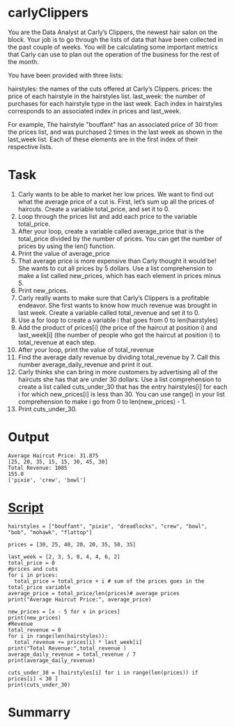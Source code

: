 # carlyClippers
You are the Data Analyst at Carly’s Clippers, the newest hair salon on the block. Your job is to go through the lists of data that have been collected in the past couple of weeks. You will be calculating some important metrics that Carly can use to plan out the operation of the business for the rest of the month.

You have been provided with three lists:

hairstyles: the names of the cuts offered at Carly’s Clippers.
prices: the price of each hairstyle in the hairstyles list.
last_week: the number of purchases for each hairstyle type in the last week.
Each index in hairstyles corresponds to an associated index in prices and last_week.

For example, The hairstyle "bouffant" has an associated price of 30 from the prices list, and was purchased 2 times in the last week as shown in the last_week list. Each of these elements are in the first index of their respective lists.

Task 
= 
1. Carly wants to be able to market her low prices. We want to find out what the average price of a cut is. First, let’s sum up all the prices of haircuts. Create a variable total_price, and set it to 0.
2. Loop through the prices list and add each price to the variable total_price.
3. After your loop, create a variable called average_price that is the total_price divided by the number of prices. You can get the number of prices by using the len() function.
4. Print the value of average_price
5. That average price is more expensive than Carly thought it would be! She wants to cut all prices by 5 dollars. Use a list comprehension to make a list called new_prices, which has each element in prices minus 5.
6. Print new_prices.
7. Carly really wants to make sure that Carly’s Clippers is a profitable endeavor. She first wants to know how much revenue was brought in last week. Create a variable called total_revenue and set it to 0.
8. Use a for loop to create a variable i that goes from 0 to len(hairstyles)
9. Add the product of prices[i] (the price of the haircut at position i) and last_week[i] (the number of people who got the haircut at position i) to total_revenue at each step.
10. After your loop, print the value of total_revenue
11. Find the average daily revenue by dividing total_revenue by 7. Call this number average_daily_revenue and print it out.
12. Carly thinks she can bring in more customers by advertising all of the haircuts she has that are under 30 dollars. Use a list comprehension to create a list called cuts_under_30 that has the entry hairstyles[i] for each i for which new_prices[i] is less than 30. You can use range() in your list comprehension to make i go from 0 to len(new_prices) - 1.
13. Print cuts_under_30.

Output
=
```
Average Haircut Price: 31.875
[25, 20, 35, 15, 15, 30, 45, 30]
Total Revenue: 1085
155.0
['pixie', 'crew', 'bowl']
```
[Script]()
=
```
hairstyles = ["bouffant", "pixie", "dreadlocks", "crew", "bowl", "bob", "mohawk", "flattop"]

prices = [30, 25, 40, 20, 20, 35, 50, 35]

last_week = [2, 3, 5, 8, 4, 4, 6, 2]
total_price = 0
#prices and cuts
for i in prices:
  total_price = total_price + i # sum of the prices goes in the total_price variable
average_price = total_price/len(prices)# average prices
print("Average Haircut Price:", average_price)

new_prices = [x - 5 for x in prices]
print(new_prices)
#Revenue 
total_revenue = 0
for i in range(len(hairstyles)):
  total_revenue += prices[i] * last_week[i]
print("Total Revenue:",total_revenue )
average_daily_revenue = total_revenue / 7
print(average_daily_revenue)

cuts_under_30 = [hairstyles[i] for i in range(len(prices)) if prices[i] < 30 ]
print(cuts_under_30)
```

Summarry
= 

